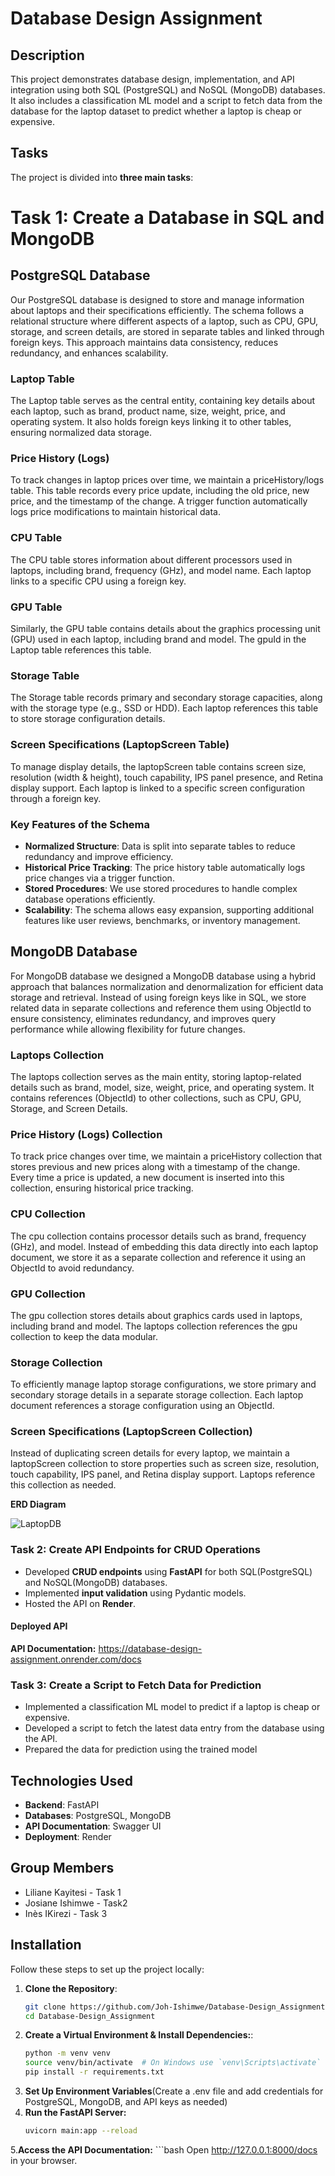 # Database Design Assignment

## Description
This project demonstrates database design, implementation, and API integration using both SQL (PostgreSQL) and NoSQL (MongoDB) databases. It also includes a classification ML model and a script to fetch data from the database for the laptop dataset to predict whether a laptop is cheap or expensive.

## Tasks
The project is divided into **three main tasks**:

# Task 1: Create a Database in SQL and MongoDB

## PostgreSQL Database

Our PostgreSQL database is designed to store and manage information about laptops and their specifications efficiently. The schema follows a relational structure where different aspects of a laptop, such as CPU, GPU, storage, and screen details, are stored in separate tables and linked through foreign keys. This approach maintains data consistency, reduces redundancy, and enhances scalability.

### Laptop Table
The Laptop table serves as the central entity, containing key details about each laptop, such as brand, product name, size, weight, price, and operating system. It also holds foreign keys linking it to other tables, ensuring normalized data storage.

### Price History (Logs)
To track changes in laptop prices over time, we maintain a priceHistory/logs table. This table records every price update, including the old price, new price, and the timestamp of the change. A trigger function automatically logs price modifications to maintain historical data.

### CPU Table
The CPU table stores information about different processors used in laptops, including brand, frequency (GHz), and model name. Each laptop links to a specific CPU using a foreign key.

### GPU Table
Similarly, the GPU table contains details about the graphics processing unit (GPU) used in each laptop, including brand and model. The gpuId in the Laptop table references this table.

### Storage Table
The Storage table records primary and secondary storage capacities, along with the storage type (e.g., SSD or HDD). Each laptop references this table to store storage configuration details.

### Screen Specifications (LaptopScreen Table)
To manage display details, the laptopScreen table contains screen size, resolution (width & height), touch capability, IPS panel presence, and Retina display support. Each laptop is linked to a specific screen configuration through a foreign key.

### Key Features of the Schema
- **Normalized Structure**: Data is split into separate tables to reduce redundancy and improve efficiency.
- **Historical Price Tracking**: The price history table automatically logs price changes via a trigger function.
- **Stored Procedures**: We use stored procedures to handle complex database operations efficiently.
- **Scalability**: The schema allows easy expansion, supporting additional features like user reviews, benchmarks, or inventory management.

## MongoDB Database

For MongoDB database we designed a MongoDB database using a hybrid approach that balances normalization and denormalization for efficient data storage and retrieval. Instead of using foreign keys like in SQL, we store related data in separate collections and reference them using ObjectId to ensure consistency, eliminates redundancy, and improves query performance while allowing flexibility for future changes.

### Laptops Collection
The laptops collection serves as the main entity, storing laptop-related details such as brand, model, size, weight, price, and operating system. It contains references (ObjectId) to other collections, such as CPU, GPU, Storage, and Screen Details.

### Price History (Logs) Collection
To track price changes over time, we maintain a priceHistory collection that stores previous and new prices along with a timestamp of the change. Every time a price is updated, a new document is inserted into this collection, ensuring historical price tracking.

### CPU Collection
The cpu collection contains processor details such as brand, frequency (GHz), and model. Instead of embedding this data directly into each laptop document, we store it as a separate collection and reference it using an ObjectId to avoid redundancy.

### GPU Collection
The gpu collection stores details about graphics cards used in laptops, including brand and model. The laptops collection references the gpu collection to keep the data modular.

### Storage Collection
To efficiently manage laptop storage configurations, we store primary and secondary storage details in a separate storage collection. Each laptop document references a storage configuration using an ObjectId.

### Screen Specifications (LaptopScreen Collection)
Instead of duplicating screen details for every laptop, we maintain a laptopScreen collection to store properties such as screen size, resolution, touch capability, IPS panel, and Retina display support. Laptops reference this collection as needed.

**ERD Diagram** 

![LaptopDB](https://github.com/user-attachments/assets/65354485-dfa7-4a47-bc91-091fa251ec15)


### **Task 2: Create API Endpoints for CRUD Operations**
- Developed **CRUD endpoints** using **FastAPI** for both SQL(PostgreSQL) and NoSQL(MongoDB) databases.
- Implemented **input validation** using Pydantic models.
- Hosted the API on **Render**.
#### Deployed API
**API Documentation:** https://database-design-assignment.onrender.com/docs

### **Task 3: Create a Script to Fetch Data for Prediction**
- Implemented a classification ML model to predict if a laptop is cheap or expensive.
- Developed a script to fetch the latest data entry from the database using the API.
- Prepared the data for prediction using the trained model


## Technologies Used
- **Backend**: FastAPI
- **Databases**: PostgreSQL, MongoDB
- **API Documentation**: Swagger UI
- **Deployment**: Render


## Group Members 
- Liliane Kayitesi - Task 1
- Josiane Ishimwe - Task2
- Inès IKirezi - Task 3

## Installation
Follow these steps to set up the project locally:

1. **Clone the Repository**:
   ```bash
   git clone https://github.com/Joh-Ishimwe/Database-Design_Assignment.git
   cd Database-Design_Assignment
2. **Create a Virtual Environment & Install Dependencies:**:
   ```bash
   python -m venv venv
   source venv/bin/activate  # On Windows use `venv\Scripts\activate`
   pip install -r requirements.txt

3. **Set Up Environment Variables**(Create a .env file and add credentials for PostgreSQL, MongoDB, and API keys as needed)
4. **Run the FastAPI Server:**
   ```bash
   uvicorn main:app --reload
5.**Access the API Documentation:**
    ```bash 
    Open http://127.0.0.1:8000/docs in your browser.



   
